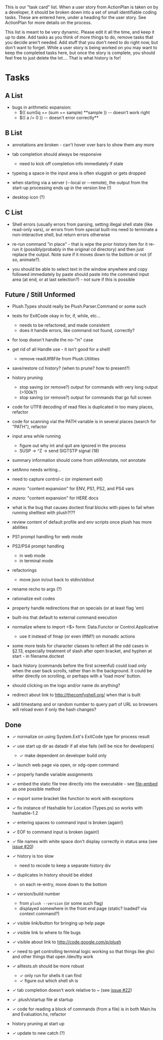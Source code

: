 This is our "task card" list. When a user story from ActionPlan is taken on by a developer, it should be broken down into a set of small identifiable coding tasks. These are entered here, under a heading for the user story. See ActionPlan for more details on the process.

This list is meant to be very dynamic. Please edit it all the time, and keep it up to date. Add tasks as you think of more things to do, remove tasks that you decide aren't needed. Add stuff that you don't need to do right now, but don't want to forget. While a user story is being worked on you may want to keep the completed tasks here, but once the story is complete, you should feel free to just delete the lot.... That is what history is for!

# Tasks #

## A List ##

  * bugs in arithmetic expansion:
    * $(( sumSq += (sum += sample) **sample )) -- doesn't work right
    * $(( a /= 0 )) -- doesn't error correctly**

## B List ##

  * annotations are broken - can't hover over bars to show them any more
  * tab completion should always be responsive
    * need to kick off completion info immediately if stale
  * typeing a space in the input area is often sluggish or gets dropped

  * when starting via a server (--local or --remote), the output from the start-up processing ends up in the version line (!)

  * desktop icon (?)


## C List ##

  * Shell errors (usually errors from parsing, setting illegal shell state (like read-only vars), or errors from from special built-ins need to terminate a non-interactive shell, but return errors otherwise

  * re-run command "in place" - that is wipe the prior history item for it re-run it (possibly/probably in the original cd directory) and then just replace the output. Note sure if it moves down to the bottom or not (if so, animate?).

  * you should be able to select text in the window anywhere and copy followed immediately by paste should paste into the command input area (at end, or at last selection?) - not sure if this is possible


## Future / Still Unformed ##

  * Plush.Types should really be Plush.Parser.Command or some such

  * tests for ExitCode okay in for, if, while, etc...
    * needs to be refactored, and made consistent
    * does it handle errors, like command not found, correctly?

  * for loop doesn't handle the no-"in" case

  * get rid of all Handle use - it isn't good for a shell!
    * remove readUtf8File from Plush.Utilities

  * save/restore cd history? (when to prune? how to present?)

  * history pruning
    * stop saving (or remove?) output for commands with very long output (>100k?)
    * stop saving (or remove?) output for commands that go full screen

  * code for UTF8 decoding of read files is duplicated in too many places, refactor
  * code for scanning vial the PATH variable is in several places (search for "PATH"), refactor

  * input area while running
    * figure out why int and quit are ignored in the process
    * SUSP -> ^Z -> send SIGTSTP signal (18)

  * summary information should come from utilAnnotate, not annotate

  * setAnno needs writing...

  * need to capture control-c (or implement exit)

  * _mzero:_ "content expansion" for ENV, PS1, PS2, and PS4 vars
  * _mzero:_ "content expansion" for HERE docs

  * what is the bug that causes doctest final blocks with pipes to fail when running shelltest with plush?!??

  * review content of default profile and env scripts once plush has more abilities

  * PS1 prompt handling for web mode
  * PS2/PS4 prompt handling
    * in web mode
    * in terminal mode

  * refactorings
    * move json in/out back to stdin/stdout

  * rename recho to args (?)
  * rationalize exit codes

  * property handle redirections that on specials (or at least flag 'em)

  * built-ins that default to external command execution

  * normalize where to import <$> form: Data.Functor or Control.Applicative
    * use it instead of fmap (or even liftM?) on monadic actions

  * some more tests for character classes to reflect all the odd cases in §2.13, especially treatment of slash after open bracket, and hyphen at start - in filename.doctest

  * back history (commands before the first screenful) could load only when the user back scrolls, rather than in the background. It could be either directly on scrolling, or perhaps with a 'load more' button.

  * should clicking on the logo and/or name do anything?
  * redirect about link to http://thecomfyshell.org/ when that is built

  * add timestamp and or random number to query part of URL so browsers will reload even if only the hash changes?

## Done ##

  * ✓ normalize on using System.Exit's ExitCode type for process result

  * ✓ use start up dir as datadir if all else fails (will be nice for developers)
    * ✓ make dependent on developer build only
  * ✓ launch web page via open, or xdg-open command

  * ✓ properly handle variable assignments

  * ✓ embed the static file tree directly into the executable - see [file-embed](http://hackage.haskell.org/package/file-embed) as one possible method

  * ✓ export some bracket like function to work with exceptions

  * ✓ fix instance of Hashable for Location (Types.ps) so works with hashable-1.2

  * ✓ entering spaces to command input is broken (again!)
  * ✓ EOF to command input is broken (again!)

  * ✓ file names with white space don't display correctly in status area (see [issue #20](https://code.google.com/p/plush/issues/detail?id=#20))

  * ✓ history is too slow
    * need to recode to keep a separate history div
  * ✓ duplicates in history should be elided
    * on each re-entry, move down to the bottom

  * ✓ version/build number
    * from `plush --version` (or some such flag)
    * displayed somewhere in the front end page (static? loaded? via context command?)

  * ✓ visible link/button for bringing up help page
  * ✓ visible link to where to file bugs
  * ✓ visible about link to http://code.google.com/p/plush

  * ✓ need to get controlling terminal logic working so that things like ghci and other things that open /dev/tty work

  * ✓ alltests.sh should be more robust
    * ✓ only run for shells it can find
    * ✓ figure out which shell sh is

  * ✓ tab completion doesn't work relative to ~ (see [issue #22](https://code.google.com/p/plush/issues/detail?id=#22))

  * ✓ .plush/startup file at startup

  * ✓ code for reading a block of commands (from a file) is in both Main.hs and Evaluation.hs, refactor
  * history pruning at start up

  * ✓ update to new catch (?)